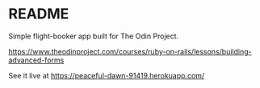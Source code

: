 # README

Simple flight-booker app built for The Odin Project.

https://www.theodinproject.com/courses/ruby-on-rails/lessons/building-advanced-forms


See it live at https://peaceful-dawn-91419.herokuapp.com/
